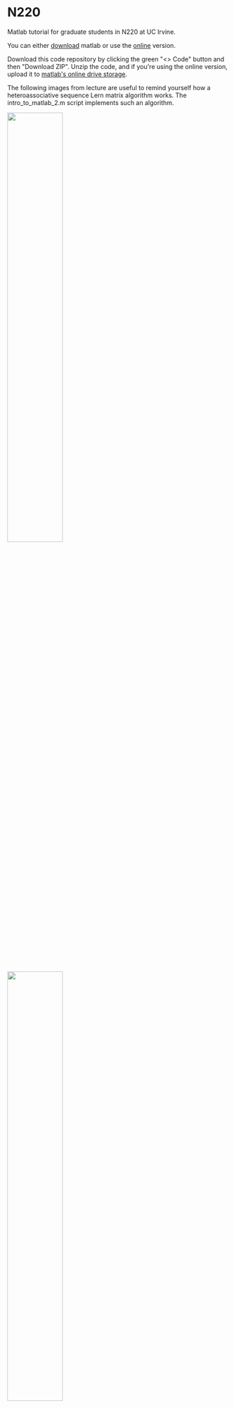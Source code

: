 # N220
Matlab tutorial for graduate students in N220 at UC Irvine.

You can either <a href="https://www.mathworks.com/help/install/ug/install-products-with-internet-connection.html" target="_blank">download</a> matlab or use the <a href="https://www.mathworks.com/help/install/ug/install-products-with-internet-connection.html" target="_blank">online</a> version.

Download this code repository by clicking the green "<> Code" button and then "Download ZIP". Unzip the code, and if you're using the online version, upload it to <a href="https://drive.mathworks.com/" target="_blank">matlab's online drive storage</a>.

The following images from lecture are useful to remind yourself how a heteroassociative sequence Lern matrix algorithm works. The intro_to_matlab_2.m script implements such an algorithm.

<img src="https://github.com/user-attachments/assets/63f91adc-1f2f-4168-903a-a14da332f0f9" width="50%">
<img src="https://github.com/user-attachments/assets/b9d15aa8-970a-47bb-8cdd-95e47960c167" width="50%">
<img src="https://github.com/user-attachments/assets/ccb80b57-1746-4f82-a01b-a4d28240f566" width="50%">

